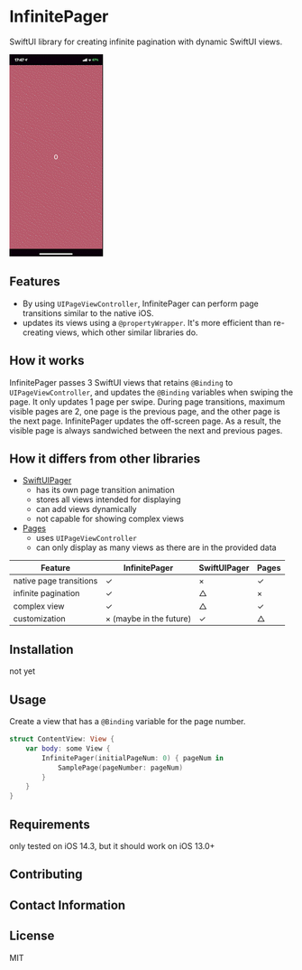 # InfinitePager

SwiftUI library for creating infinite pagination with dynamic SwiftUI views.

![demo gif](img/demo.gif)

## Features

-   By using `UIPageViewController`, InfinitePager can perform page transitions similar to the native iOS.
-   updates its views using a `@propertyWrapper`. It's more efficient than re-creating views, which other similar libraries do.

## How it works

InfinitePager passes 3 SwiftUI views that retains `@Binding` to `UIPageViewController`, and updates the `@Binding` variables when swiping the page. It only updates 1 page per swipe. During page transitions, maximum visible pages are 2, one page is the previous page, and the other page is the next page. InfinitePager updates the off-screen page. As a result, the visible page is always sandwiched between the next and previous pages.

## How it differs from other libraries

-   [SwiftUIPager](https://github.com/fermoya/SwiftUIPager)
    -   has its own page transition animation
    -   stores all views intended for displaying
    -   can add views dynamically
    -   not capable for showing complex views
-   [Pages](https://github.com/nachonavarro/Pages)
    -   uses `UIPageViewController`
    -   can only display as many views as there are in the provided data

| Feature                 | InfinitePager           | SwiftUIPager | Pages |
| ----------------------- | ----------------------- | ------------ | ----- |
| native page transitions | ✓                       | ×            | ✓     |
| infinite pagination     | ✓                       | △            | ×     |
| complex view            | ✓                       | △            | ✓     |
| customization           | × (maybe in the future) | ✓            | △     |

## Installation

not yet

## Usage

Create a view that has a `@Binding` variable for the page number.

```swift
struct ContentView: View {
    var body: some View {
        InfinitePager(initialPageNum: 0) { pageNum in
            SamplePage(pageNumber: pageNum)
        }
    }
}
```

## Requirements

only tested on iOS 14.3, but it should work on iOS 13.0+

## Contributing

## Contact Information

## License

MIT

